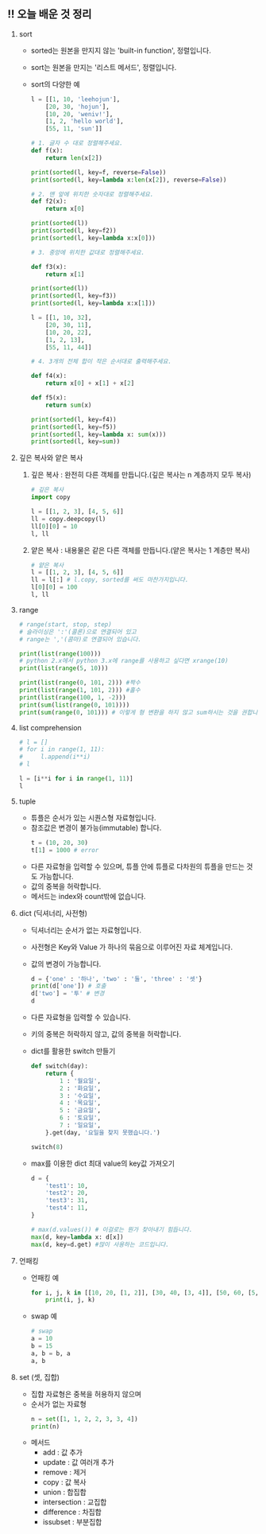 ## !! 오늘 배운 것 정리

1. sort

   - sorted는 원본을 만지지 않는 'built-in function', 정렬입니다.
   - sort는 원본을 만지는 '리스트 메서드', 정렬입니다.
   - sort의 다양한 예

     ```python
     l = [[1, 10, 'leehojun'],
         [20, 30, 'hojun'],
         [10, 20, 'weniv!'],
         [1, 2, 'hello world'],
         [55, 11, 'sun']]

     # 1. 글자 수 대로 정렬해주세요.
     def f(x):
         return len(x[2])

     print(sorted(l, key=f, reverse=False))
     print(sorted(l, key=lambda x:len(x[2]), reverse=False))

     # 2. 맨 앞에 위치한 숫자대로 정렬해주세요.
     def f2(x):
         return x[0]

     print(sorted(l))
     print(sorted(l, key=f2))
     print(sorted(l, key=lambda x:x[0]))

     # 3. 중앙에 위치한 값대로 정렬해주세요.

     def f3(x):
         return x[1]

     print(sorted(l))
     print(sorted(l, key=f3))
     print(sorted(l, key=lambda x:x[1]))

     l = [[1, 10, 32],
         [20, 30, 11],
         [10, 20, 22],
         [1, 2, 13],
         [55, 11, 44]]

     # 4. 3개의 전체 합이 작은 순서대로 출력해주세요.

     def f4(x):
         return x[0] + x[1] + x[2]

     def f5(x):
         return sum(x)

     print(sorted(l, key=f4))
     print(sorted(l, key=f5))
     print(sorted(l, key=lambda x: sum(x)))
     print(sorted(l, key=sum))
     ```

2. 깊은 복사와 얕은 복사

   1. 깊은 복사 : 완전히 다른 객체를 만듭니다.(깊은 복사는 n 계층까지 모두 복사)

      ```python
      # 깊은 복사
      import copy

      l = [[1, 2, 3], [4, 5, 6]]
      ll = copy.deepcopy(l)
      ll[0][0] = 10
      l, ll
      ```

   2. 얕은 복사 : 내용물은 같은 다른 객체를 만듭니다.(얕은 복사는 1 계층만 복사)
      ```python
      # 얕은 복사
      l = [[1, 2, 3], [4, 5, 6]]
      ll = l[:] # l.copy, sorted를 써도 마찬가지입니다.
      l[0][0] = 100
      l, ll
      ```

3. range

   ```python
   # range(start, stop, step)
   # 슬라이싱은 ':'(콜론)으로 연결되어 있고
   # range는 ','(콤마)로 연결되어 있습니다.

   print(list(range(100)))
   # python 2.x에서 python 3.x에 range를 사용하고 싶다면 xrange(10)
   print(list(range(5, 10)))

   print(list(range(0, 101, 2))) #짝수
   print(list(range(1, 101, 2))) #홀수
   print(list(range(100, 1, -2)))
   print(sum(list(range(0, 101))))
   print(sum(range(0, 101))) # 이렇게 형 변환을 하지 않고 sum하시는 것을 권합니다.
   ```

4. list comprehension

   ```python
   # l = []
   # for i in range(1, 11):
   #     l.append(i**i)
   # l

   l = [i**i for i in range(1, 11)]
   l
   ```

5. tuple

   - 튜플은 순서가 있는 시퀀스형 자료형입니다.
   - 참조값은 변경이 불가능(immutable) 합니다.
     ```python
     t = (10, 20, 30)
     t[1] = 1000 # error
     ```
   - 다른 자료형을 입력할 수 있으며, 튜플 안에 튜플로 다차원의 튜플을 만드는 것도 가능합니다.
   - 값의 중복을 허락합니다.
   - 메서드는 index와 count밖에 없습니다.

6. dict (딕셔너리, 사전형)

   - 딕셔너리는 순서가 없는 자료형입니다.
   - 사전형은 Key와 Value 가 하나의 묶음으로 이루어진 자료 체계입니다.
   - 값의 변경이 가능합니다.
     ```python
     d = {'one' : '하나', 'two' : '둘', 'three' : '셋'}
     print(d['one']) # 호출
     d['two'] = '투' # 변경
     d
     ```
   - 다른 자료형을 입력할 수 있습니다.
   - 키의 중복은 허락하지 않고, 값의 중복을 허락합니다.
   - dict를 활용한 switch 만들기

     ```python
     def switch(day):
         return {
             1 : '월요일',
             2 : '화요일',
             3 : '수요일',
             4 : '목요일',
             5 : '금요일',
             6 : '토요일',
             7 : '일요일',
         }.get(day, '요일을 찾지 못했습니다.')

     switch(8)
     ```

   - max를 이용한 dict 최대 value의 key값 가져오기

     ```python
     d = {
         'test1': 10,
         'test2': 20,
         'test3': 31,
         'test4': 11,
     }

     # max(d.values()) # 이걸로는 뭔가 찾아내기 힘듭니다.
     max(d, key=lambda x: d[x])
     max(d, key=d.get) #많이 사용하는 코드입니다.
     ```

7. 언패킹

   - 언패킹 예
     ```python
     for i, j, k in [[10, 20, [1, 2]], [30, 40, [3, 4]], [50, 60, [5, 6]]]:
         print(i, j, k)
     ```
   - swap 예
     ```python
     # swap
     a = 10
     b = 15
     a, b = b, a
     a, b
     ```

8. set (셋, 집합)
   - 집합 자료형은 중복을 허용하지 않으며
   - 순서가 없는 자료형
     ```python
     n = set([1, 1, 2, 2, 3, 3, 4])
     print(n)
     ```
   - 메서드
     - add : 값 추가
     - update : 값 여러개 추가
     - remove : 제거
     - copy : 값 복사
     - union : 합집합
     - intersection : 교집합
     - difference : 차집합
     - issubset : 부분집합
